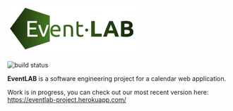 ![logo](logo.png)
---
![build status](https://travis-ci.org/tarjmp/eventlab.svg?branch=master)

**EventLAB** is a software engineering project for a calendar web application.

Work is in progress, you can check out our most recent version here: https://eventlab-project.herokuapp.com/